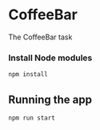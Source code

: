 # CoffeeBar
The CoffeeBar task


### Install Node modules

```bash
npm install
```

## Running the app

```bash
npm run start
```
